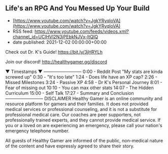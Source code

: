 ## Life's an RPG And You Messed Up Your Build
 - [https://www.youtube.com/watch?v=JgkYRyqloVA](https://www.youtube.com/watch?v=JgkYRyqloVA)
 - RSS feed: https://www.youtube.com/feeds/videos.xml?channel_id=UClHVl2N3jPEbkNJVx-ItQIQ
 - date published: 2021-12-02 00:00:00+00:00

Check out Dr. K's Guide! https://bit.ly/3jHRYLh

Join our discord! http://healthygamer.gg/discord

▼ Timestamps ▼
────────────
0:00 - Reddit Post "My stats are kinda screwed up"
0:30 - "It's too late"
1:24 - Does life have an XP cap?
2:26 - Missed Milestones
3:24 - Passive XP
4:58 - Dr K's Personal Journey
8:01 - Fear of missing out
10:10 - You can max other stats
14:07 - The Hidden Curriculum
15:00 - Self Talk
17:27 - Summary and Conclusion
────────────
DISCLAIMER
Healthy Gamer is an online community and resource platform for gamers and their families. It does not provided medical services or professional counseling, and it is not a substitute for professional medical care. Our coaches are peer supporters, not professionally trained experts, and they cannot provide medical service. If you or a loved on are experiencing an emergency, please call your nation's emergency telephone number.

All guests of Healthy Gamer are informed of the public, non-medical nature of the content and have expressly agreed to share their story.

